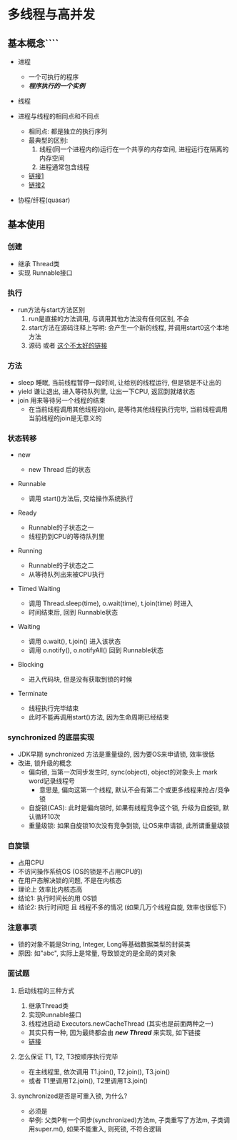# 多线程与高并发
## 基本概念````
* 进程
    * 一个可执行的程序
    * _**程序执行的一个实例**_
* 线程

* 进程与线程的相同点和不同点
    * 相同点: 都是独立的执行序列
    * 最典型的区别: 
        1. 线程(同一个进程内的)运行在一个共享的内存空间, 进程运行在隔离的内存空间
        2. 进程通常包含线程
    * [链接1](https://stackoverflow.com/questions/200469/what-is-the-difference-between-a-process-and-a-thread)
    * [链接2](https://techdifferences.com/difference-between-process-and-thread-in-java.html)
    
* 协程/纤程(quasar)

## 基本使用
### 创建
* 继承 Thread类
* 实现 Runnable接口
### 执行
* run方法与start方法区别
    1. run是直接的方法调用, 与调用其他方法没有任何区别, 不会
    2. start方法在源码注释上写明: 会产生一个新的线程, 并调用start0这个本地方法
    3. 源码 或者 [这个不太好的链接](https://www.cnblogs.com/zitai/p/11823968.html)
### 方法
* sleep 睡眠, 当前线程暂停一段时间, 让给别的线程运行, 但是锁是不让出的
* yield 谦让退出, 进入等待队列里, 让出一下CPU, 返回到就绪状态
* join 用来等待另一个线程的结束 
    * 在当前线程调用其他线程的join, 是等待其他线程执行完毕, 当前线程调用当前线程的join是无意义的

### 状态转移
* new
    * new Thread 后的状态
* Runnable
    * 调用 start()方法后, 交给操作系统执行
* Ready
    * Runnable的子状态之一
    * 线程扔到CPU的等待队列里
* Running
    * Runnable的子状态之二
    * 从等待队列出来被CPU执行
* Timed Waiting
    * 调用 Thread.sleep(time), o.wait(time), t.join(time) 时进入
    * 时间结束后, 回到 Runnable状态
* Waiting
    * 调用 o.wait(), t.join() 进入该状态
    * 调用 o.notify(), o.notifyAll() 回到 Runnable状态

* Blocking
    * 进入代码块, 但是没有获取到锁的时候

* Terminate
    * 线程执行完毕结束
    * 此时不能再调用start()方法, 因为生命周期已经结束
    
### synchronized 的底层实现
* JDK早期 synchronized 方法是重量级的, 因为要OS来申请锁, 效率很低
* 改进, 锁升级的概念
    * 偏向锁, 当第一次同步发生时, sync(object), object的对象头上 mark word记录线程号
        * 意思是, 偏向这第一个线程, 默认不会有第二个或更多线程来抢占/竞争锁
    * 自旋锁(CAS): 此时是偏向锁时, 如果有线程竞争这个锁, 升级为自旋锁, 默认循环10次
    * 重量级锁: 如果自旋锁10次没有竞争到锁, 让OS来申请锁, 此所谓重量级锁

### 自旋锁
* 占用CPU
* 不访问操作系统OS (OS的锁是不占用CPU的)
* 在用户态解决锁的问题, 不是在内核态
* 理论上 效率比内核态高
* 结论1: 执行时间长的用 OS锁
* 结论2: 执行时间短 且 线程不多的情况 (如果几万个线程自旋, 效率也很低下)

### 注意事项
* 锁的对象不能是String, Integer, Long等基础数据类型的封装类
* 原因: 如"abc", 实际上是常量, 导致锁定的是全局的类对象

### 面试题
1. 启动线程的三种方式
    1. 继承Thread类
    2. 实现Runnable接口
    3. 线程池启动 Executors.newCacheThread (其实也是前面两种之一)
    * 其实只有一种, 因为最终都会由 **_new Thread_** 来实现, 如下链接
    * [链接](https://stackoverflow.com/questions/7280881/how-many-ways-are-for-creating-a-new-thread-in-java) 

2. 怎么保证 T1, T2, T3按顺序执行完毕
    * 在主线程里, 依次调用 T1.join(), T2.join(), T3.join()
    * 或者 T1里调用T2.join(), T2里调用T3.join()

3. synchronized是否是可重入锁, 为什么?
    * 必须是
    * 举例: 父类P有一个同步(synchronized)方法m, 子类重写了方法m, 子类调用super.m(), 如果不能重入, 则死锁, 不符合逻辑